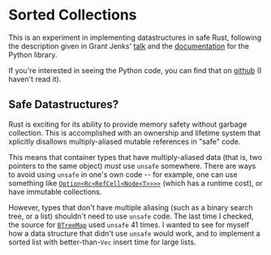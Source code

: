 # Sorted Collections

This is an experiment in implementing datastructures in safe Rust, following
the description given in Grant Jenks' [talk][py-talk] and the
[documentation][py-docs] for the Python library.

If you're interested in seeing the Python code, you can find that on
[github][py-git] (I haven't read it).

## Safe Datastructures?

Rust is exciting for its ability to provide memory safety without garbage
collection. This is accomplished with an ownership and lifetime system that
xplicitly disallows multiply-aliased mutable references in "safe" code.

This means that container types that have multiply-aliased data (that is, two
pointers to the same object) *must* use `unsafe` somewhere. There are ways to
avoid using `unsafe` in one's own code -- for example, one can use something
like [`Option<Rc<RefCell<Node<T>>>>`][too-many-rc] (which has a runtime cost),
or have immutable collections.

However, types that don't have multiple aliasing (such as a binary search tree,
or a list) shouldn't need to use `unsafe` code. The last time I checked, the
source for [`BTreeMap`][btree-src] used `unsafe` 41 times. I wanted to see for
myself how a data structure that didn't use `unsafe` would work, and to
implement a sorted list with better-than-`Vec` insert time for large lists.

[py-git]: https://github.com/grantjenks/python-sortedcontainers
[py-talk]: https://www.youtube.com/watch?v=7z2Ki44Vs4E
[py-docs]: http://www.grantjenks.com/docs/sortedcontainers/
[too-many-rc]: https://rust-unofficial.github.io/too-many-lists/fourth-final.html
[btree-src]: https://doc.rust-lang.org/src/alloc/collections/btree/map.rs.html#123-126

